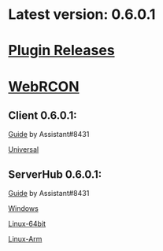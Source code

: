 # Latest version: 0.6.0.1
# [Plugin Releases](https://github.com/andruzzzhka/BeatSaberMultiplayer/releases/)
# [WebRCON](https://andruzzzhka.github.io/BeatSaberMultiplayer/)
## Client 0.6.0.1:
[Guide](https://bs.assistant.moe/Multiplayer/#Install) by Assistant#8431

[Universal](https://github.com/andruzzzhka/BeatSaberMultiplayer/releases/download/0.6.0.1/BeatSaberMultiplayer.zip)



## ServerHub 0.6.0.1:
[Guide](https://bs.assistant.moe/Multiplayer/#Hub) by Assistant#8431

[Windows](https://github.com/andruzzzhka/BeatSaberMultiplayer/releases/download/0.6.0.1/ServerHub_win-64.zip)

[Linux-64bit](https://github.com/andruzzzhka/BeatSaberMultiplayer/releases/download/0.6.0.1/ServerHub_linux-64.zip)

[Linux-Arm](https://github.com/andruzzzhka/BeatSaberMultiplayer/releases/download/0.6.0.1/ServerHub_linux-arm.zip)

